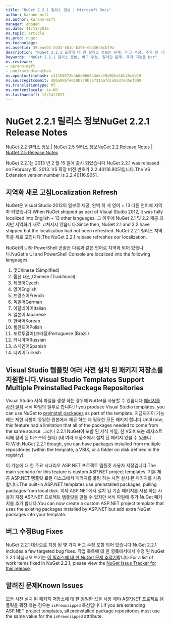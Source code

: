 ```yaml
---
title: "NuGet 2.2.1 릴리스 정보 | Microsoft Docs"
author: karann-msft
ms.author: karann-msft
manager: ghogen
ms.date: 11/11/2016
ms.topic: article
ms.prod: nuget
ms.technology: 
ms.assetid: 39ceaeb3-2d33-4b1c-b195-eba36c6cbf9a
description: "NuGet 2.2.1 포함에 대 한 릴리스 정보는 문제, 버그 수정, 추가 된 기능 및 Dcr 알려져 있습니다."
keywords: "NuGet 2.2.1 릴리스 정보, 버그 수정, 알려진 문제, 추가 기능을 Dcr"
ms.reviewer:
- karann-msft
- unniravindranathan
ms.openlocfilehash: c31150572b4b6e066643ebcf0d92be16b25c6e19
ms.sourcegitcommit: d0ba99bfe019b779b75731bafdca8a37e35ef0d9
ms.translationtype: MT
ms.contentlocale: ko-KR
ms.lasthandoff: 12/14/2017
---
```

# <a name="nuget-221-release-notes"></a><span data-ttu-id="e302b-104">NuGet 2.2.1 릴리스 정보</span><span class="sxs-lookup"><span data-stu-id="e302b-104">NuGet 2.2.1 Release Notes</span></span>

<span data-ttu-id="e302b-105">[NuGet 2.2 릴리스 정보](../release-notes/nuget-2.2.md) | [NuGet 2.5 릴리스 정보](../release-notes/nuget-2.5.md)</span><span class="sxs-lookup"><span data-stu-id="e302b-105">[NuGet 2.2 Release Notes](../release-notes/nuget-2.2.md) | [NuGet 2.5 Release Notes](../release-notes/nuget-2.5.md)</span></span>

<span data-ttu-id="e302b-106">NuGet 2.2.1는 2013 년 2 월 15 일에 출시 되었습니다.</span><span class="sxs-lookup"><span data-stu-id="e302b-106">NuGet 2.2.1 was released on February 15, 2013.</span></span>  <span data-ttu-id="e302b-107">VS 확장 버전 번호가 2.2.40116.9051입니다.</span><span class="sxs-lookup"><span data-stu-id="e302b-107">The VS Extension version number is 2.2.40116.9051.</span></span>

## <a name="localization-refresh"></a><span data-ttu-id="e302b-108">지역화 새로 고침</span><span class="sxs-lookup"><span data-stu-id="e302b-108">Localization Refresh</span></span>
<span data-ttu-id="e302b-109">NuGet은 Visual Studio 2012의 일부로 제공, 완벽 하 게 영어 + 13 다른 언어에 지역화 되었습니다.</span><span class="sxs-lookup"><span data-stu-id="e302b-109">When NuGet shipped as part of Visual Studio 2012, it was fully localized into English + 13 other languages.</span></span>  <span data-ttu-id="e302b-110">그 이후에 NuGet 2.1 및 2.2 제공 되지만 지역화가 새로 고쳐지지 않습니다.</span><span class="sxs-lookup"><span data-stu-id="e302b-110">Since then, NuGet 2.1 and 2.2 have shipped but the localization had not been refreshed.</span></span>  <span data-ttu-id="e302b-111">NuGet 2.2.1 릴리스 지역화를 새로 고칩니다.</span><span class="sxs-lookup"><span data-stu-id="e302b-111">The NuGet 2.2.1 release refreshes our localization.</span></span>

<span data-ttu-id="e302b-112">NuGet의 UI와 PowerShell 콘솔은 다음과 같은 언어로 지역화 되어 있습니다.</span><span class="sxs-lookup"><span data-stu-id="e302b-112">NuGet's UI and PowerShell Console are localized into the following languages:</span></span>

1. <span data-ttu-id="e302b-113">및</span><span class="sxs-lookup"><span data-stu-id="e302b-113">Chinese (Simplified)</span></span>
1. <span data-ttu-id="e302b-114">옵션 대신,</span><span class="sxs-lookup"><span data-stu-id="e302b-114">Chinese (Traditional)</span></span>
1. <span data-ttu-id="e302b-115">체코어</span><span class="sxs-lookup"><span data-stu-id="e302b-115">Czech</span></span>
1. <span data-ttu-id="e302b-116">영어</span><span class="sxs-lookup"><span data-stu-id="e302b-116">English</span></span>
1. <span data-ttu-id="e302b-117">프랑스어</span><span class="sxs-lookup"><span data-stu-id="e302b-117">French</span></span>
1. <span data-ttu-id="e302b-118">독일어</span><span class="sxs-lookup"><span data-stu-id="e302b-118">German</span></span>
1. <span data-ttu-id="e302b-119">이탈리아어</span><span class="sxs-lookup"><span data-stu-id="e302b-119">Italian</span></span>
1. <span data-ttu-id="e302b-120">일본어</span><span class="sxs-lookup"><span data-stu-id="e302b-120">Japanese</span></span>
1. <span data-ttu-id="e302b-121">한국어</span><span class="sxs-lookup"><span data-stu-id="e302b-121">Korean</span></span>
1. <span data-ttu-id="e302b-122">폴란드어</span><span class="sxs-lookup"><span data-stu-id="e302b-122">Polish</span></span>
1. <span data-ttu-id="e302b-123">포르투갈어(브라질)</span><span class="sxs-lookup"><span data-stu-id="e302b-123">Portuguese (Brazil)</span></span>
1. <span data-ttu-id="e302b-124">러시아어</span><span class="sxs-lookup"><span data-stu-id="e302b-124">Russian</span></span>
1. <span data-ttu-id="e302b-125">스페인어</span><span class="sxs-lookup"><span data-stu-id="e302b-125">Spanish</span></span>
1. <span data-ttu-id="e302b-126">터키어</span><span class="sxs-lookup"><span data-stu-id="e302b-126">Turkish</span></span>

## <a name="visual-studio-templates-support-multiple-preinstalled-package-repositories"></a><span data-ttu-id="e302b-127">Visual Studio 템플릿 여러 사전 설치 된 패키지 저장소를 지원합니다.</span><span class="sxs-lookup"><span data-stu-id="e302b-127">Visual Studio Templates Support Multiple Preinstalled Package Repositories</span></span>
<span data-ttu-id="e302b-128">Visual Studio 서식 파일을 생성 하는 경우에 NuGet을 사용할 수 있습니다 [패키지를 사전 설치](../visual-studio-extensibility/visual-studio-templates.md) 서식 파일의 일부로 합니다.</span><span class="sxs-lookup"><span data-stu-id="e302b-128">If you produce Visual Studio templates, you can use NuGet to [preinstall packages](../visual-studio-extensibility/visual-studio-templates.md) as part of the template.</span></span>  <span data-ttu-id="e302b-129">지금까지이 기능에는 제한 사항이 동일한 원본에서 제공 하는 데 필요한 모든 패키지 합니다.</span><span class="sxs-lookup"><span data-stu-id="e302b-129">Until now, this feature had a limitation that all of the packages needed to come from the same source.</span></span>  <span data-ttu-id="e302b-130">그러나 2.2.1 NuGet이 포함 된 서식 파일, 한 VSIX 또는 레지스트리에 정의 된 디스크의 폴더) (내 여러 저장소에서 설치 된 패키지 있을 수 있습니다.</span><span class="sxs-lookup"><span data-stu-id="e302b-130">With NuGet 2.2.1 though, you can have packages installed from multiple repositories (within the template, a VSIX, or a folder on disk defined in the registry).</span></span>

<span data-ttu-id="e302b-131">이 기능에 대 한 주요 시나리오 ASP.NET 프로젝트 템플릿 사용자 지정입니다.</span><span class="sxs-lookup"><span data-stu-id="e302b-131">The main scenario for this feature is custom ASP.NET project templates.</span></span>  <span data-ttu-id="e302b-132">기본 제공 ASP.NET 템플릿 로컬 디스크에서 패키지를 풀링 하는 사전 설치 된 패키지를 사용 합니다.</span><span class="sxs-lookup"><span data-stu-id="e302b-132">The built-in ASP.NET templates use preinstalled packages, pulling packages from local disk.</span></span>  <span data-ttu-id="e302b-133">이제 ASP.NET에서 설치 된 기존 패키지를 사용 하는 사용자 지정 ASP.NET 프로젝트 템플릿을 만들 수 있지만 서식 파일에 추가 NuGet 패키지를 추가 합니다.</span><span class="sxs-lookup"><span data-stu-id="e302b-133">You can now create a custom ASP.NET project template that uses the existing packages installed by ASP.NET but add extra NuGet packages into your template.</span></span>

## <a name="bug-fixes"></a><span data-ttu-id="e302b-134">버그 수정</span><span class="sxs-lookup"><span data-stu-id="e302b-134">Bug Fixes</span></span>
<span data-ttu-id="e302b-135">NuGet 2.2.1 대상으로 지정 된 몇 가지 버그 수정 포함 되어 있습니다.</span><span class="sxs-lookup"><span data-stu-id="e302b-135">NuGet 2.2.1 includes a few targeted bug fixes.</span></span> <span data-ttu-id="e302b-136">작업 목록에 대 한 항목에서에서 수정 된 NuGet 2.2.1 하십시오 보기는 [이 릴리스에 대 한 NuGet 문제 추적기](http://nuget.codeplex.com/workitem/list/advanced?keyword=&status=Closed&type=All&priority=All&release=NuGet%202.2.1&assignedTo=All&component=All&sortField=LastUpdatedDate&sortDirection=Descending&page=0)합니다.</span><span class="sxs-lookup"><span data-stu-id="e302b-136">For a list of work items fixed in NuGet 2.2.1, please view the [NuGet Issue Tracker for this release](http://nuget.codeplex.com/workitem/list/advanced?keyword=&status=Closed&type=All&priority=All&release=NuGet%202.2.1&assignedTo=All&component=All&sortField=LastUpdatedDate&sortDirection=Descending&page=0).</span></span>


## <a name="known-issues"></a><span data-ttu-id="e302b-137">알려진 문제</span><span class="sxs-lookup"><span data-stu-id="e302b-137">Known Issues</span></span>

<span data-ttu-id="e302b-138">모든 사전 설치 된 패키지 저장소에 대 한 동일한 값을 사용 해야 ASP.NET 프로젝트 템플릿을 확장 하는 경우는 `isPreunzipped` 특성입니다.</span><span class="sxs-lookup"><span data-stu-id="e302b-138">If you are extending ASP.NET project templates, all preinstalled package repositories must use the same value for the `isPreunzipped` attribute.</span></span>
